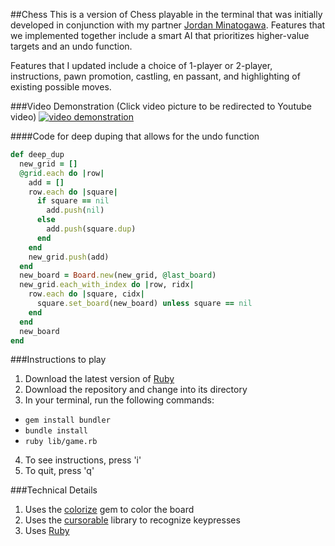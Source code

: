 ##Chess
This is a version of Chess playable in the terminal that was initially developed in conjunction with my partner [Jordan Minatogawa][partner]. Features that we implemented together include a smart AI that prioritizes higher-value targets and an undo function.

Features that I updated include a choice of 1-player or 2-player, instructions, pawn promotion, castling, en passant, and highlighting of existing possible moves.

[partner]: https://github.com/jordvnkm

###Video Demonstration
(Click video picture to be redirected to Youtube video)
[![video demonstration](https://res.cloudinary.com/tahngarth825/image/upload/v1469382861/Screenshot_from_2016-07-24_10-53-01_gxbzhg.png)](https://youtu.be/vHsiOjKAtUM)

####Code for deep duping that allows for the undo function
```ruby
def deep_dup
  new_grid = []
  @grid.each do |row|
    add = []
    row.each do |square|
      if square == nil
        add.push(nil)
      else
        add.push(square.dup)
      end
    end
    new_grid.push(add)
  end
  new_board = Board.new(new_grid, @last_board)
  new_grid.each_with_index do |row, ridx|
    row.each do |square, cidx|
      square.set_board(new_board) unless square == nil
    end
  end
  new_board
end
```
###Instructions to play
1. Download the latest version of [Ruby][ruby]
2. Download the repository and change into its directory
3. In your terminal, run the following commands:
  * `gem install bundler`
  * `bundle install`
  * `ruby lib/game.rb`
4. To see instructions, press 'i'
5. To quit, press 'q'

###Technical Details
1. Uses the [colorize][colorize] gem to color the board
2. Uses the [cursorable][cursorable] library to recognize keypresses
3. Uses [Ruby][ruby]

[colorize]:
https://rubygems.org/gems/colorize/versions/0.8.1
[ruby]:
https://www.ruby-lang.org/en/downloads/
[cursorable]: https://github.com/rglassett/ruby-cursor-game/blob/master/lib/cursorable.rb
